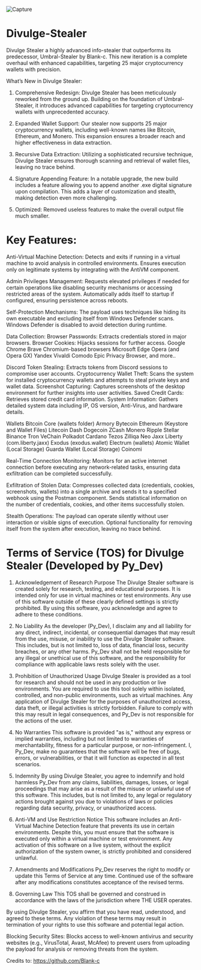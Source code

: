 
![Capture](https://github.com/user-attachments/assets/d4c64806-0318-4db2-b9f5-e782c63ea130)
# Divulge-Stealer
Divulge Stealer a highly advanced info-stealer that outperforms its predecessor, Umbral-Stealer by Blank-c. This new iteration is a complete overhaul with enhanced capabilities, targeting 25 major cryptocurrency wallets with precision.

What’s New in Divulge Stealer:
1. Comprehensive Redesign: Divulge Stealer has been meticulously reworked from the ground up. Building on the foundation of Umbral-Stealer, it introduces advanced capabilities for targeting cryptocurrency wallets with unprecedented accuracy.

2. Expanded Wallet Support: Our stealer now supports 25 major cryptocurrency wallets, including well-known names like Bitcoin, Ethereum, and Monero. This expansion ensures a broader reach and higher effectiveness in data extraction.

3. Recursive Data Extraction: Utilizing a sophisticated recursive technique, Divulge Stealer ensures thorough scanning and retrieval of wallet files, leaving no trace behind.

4. Signature Appending Feature: In a notable upgrade, the new build includes a feature allowing you to append another .exe digital signature upon compilation. This adds a layer of customization and stealth, making detection even more challenging.

5. Optimized: Removed useless features to make the overall output file much smaller.

# Key Features:

Anti-Virtual Machine Detection:
Detects and exits if running in a virtual machine to avoid analysis in controlled environments.
Ensures execution only on legitimate systems by integrating with the AntiVM component.

Admin Privileges Management:
Requests elevated privileges if needed for certain operations like disabling security mechanisms or accessing restricted areas of the system.
Automatically adds itself to startup if configured, ensuring persistence across reboots.

Self-Protection Mechanisms:
The payload uses techniques like hiding its own executable and excluding itself from Windows Defender scans.
Windows Defender is disabled to avoid detection during runtime.

Data Collection:
Browser Passwords: Extracts credentials stored in major browsers.
Browser Cookies: Hijacks sessions for further access.
Google Chrome
Brave
Chromium-based browsers
Microsoft Edge
Opera (and Opera GX)
Yandex
Vivaldi
Comodo
Epic Privacy Browser, and more..

Discord Token Stealing: Extracts tokens from Discord sessions to compromise user accounts.
Cryptocurrency Wallet Theft: Scans the system for installed cryptocurrency wallets and attempts to steal private keys and wallet data.
Screenshot Capturing: Captures screenshots of the desktop environment for further insights into user activities.
Saved Credit Cards: Retrieves stored credit card information.
System Information: Gathers detailed system data including IP, OS version, Anti-Virus, and hardware details.




Wallets
Bitcoin Core (wallets folder)
Armory
Bytecoin
Ethereum (Keystore and Wallet Files)
Litecoin
Dash
Dogecoin
ZCash
Monero
Ripple
Stellar
Binance
Tron
VeChain
Polkadot
Cardano
Tezos
Zilliqa
Neo
Jaxx Liberty (com.liberty.jaxx)
Exodus (exodus.wallet)
Electrum (wallets)
Atomic Wallet (Local Storage)
Guarda Wallet (Local Storage)
Coinomi

Real-Time Connection Monitoring:
Monitors for an active internet connection before executing any network-related tasks, ensuring data exfiltration can be completed successfully.

Exfiltration of Stolen Data:
Compresses collected data (credentials, cookies, screenshots, wallets) into a single archive and sends it to a specified webhook using the Postman component.
Sends statistical information on the number of credentials, cookies, and other items successfully stolen.

Stealth Operations:
The payload can operate silently without user interaction or visible signs of execution.
Optional functionality for removing itself from the system after execution, leaving no trace behind.


# Terms of Service (TOS) for Divulge Stealer (Developed by Py_Dev)


1. Acknowledgement of Research Purpose 
The Divulge Stealer software is created solely for research, testing, and educational purposes. It is intended only for use in virtual machines or test environments. Any use of this software outside of these clearly defined settings is strictly prohibited. By using this software, you acknowledge and agree to adhere to these conditions.

2. No Liability
As the developer (Py_Dev), I disclaim any and all liability for any direct, indirect, incidental, or consequential damages that may result from the use, misuse, or inability to use the Divulge Stealer software. This includes, but is not limited to, loss of data, financial loss, security breaches, or any other harms. Py_Dev shall not be held responsible for any illegal or unethical use of this software, and the responsibility for compliance with applicable laws rests solely with the user.

3. Prohibition of Unauthorized Usage
Divulge Stealer is provided as a tool for research and should not be used in any production or live environments. You are required to use this tool solely within isolated, controlled, and non-public environments, such as virtual machines. Any application of Divulge Stealer for the purposes of unauthorized access, data theft, or illegal activities is strictly forbidden. Failure to comply with this may result in legal consequences, and Py_Dev is not responsible for the actions of the user.

4. No Warranties
This software is provided "as is," without any express or implied warranties, including but not limited to warranties of merchantability, fitness for a particular purpose, or non-infringement. I, Py_Dev, make no guarantees that the software will be free of bugs, errors, or vulnerabilities, or that it will function as expected in all test scenarios.

5. Indemnity
By using Divulge Stealer, you agree to indemnify and hold harmless Py_Dev from any claims, liabilities, damages, losses, or legal proceedings that may arise as a result of the misuse or unlawful use of this software. This includes, but is not limited to, any legal or regulatory actions brought against you due to violations of laws or policies regarding data security, privacy, or unauthorized access.

6. Anti-VM and Use Restriction Notice
This software includes an Anti-Virtual Machine Detection feature that prevents its use in certain environments. Despite this, you must ensure that the software is executed only within a virtual machine or test environment. Any activation of this software on a live system, without the explicit authorization of the system owner, is strictly prohibited and considered unlawful.

7. Amendments and Modifications
Py_Dev reserves the right to modify or update this Terms of Service at any time. Continued use of the software after any modifications constitutes acceptance of the revised terms.

8. Governing Law
This TOS shall be governed and construed in accordance with the laws of the jurisdiction where THE USER operates.

By using Divulge Stealer, you affirm that you have read, understood, and agreed to these terms. Any violation of these terms may result in termination of your rights to use this software and potential legal action.

Blocking Security Sites:
Blocks access to well-known antivirus and security websites (e.g., VirusTotal, Avast, McAfee) to prevent users from uploading the payload for analysis or removing threats from the system.


Credits to: https://github.com/Blank-c

